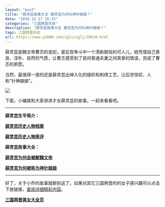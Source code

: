 ```yaml
---
layout: "post"
title: "薛灵芸故事大全 薛灵芸为何叫神针娘娘？"
date: "2018-12-17 16:15"
categories: "三国两晋历史"
description: "薛灵芸故事大全 薛灵芸为何叫神针娘娘？"
tags: 三国两晋历史
url: https://www.y5000.com/zgls/sglj/20630.html
---
```






薛灵芸是魏文帝曹丕的宠妃，是后宫争斗中一个清新脱俗的可人儿，她凭借自己善良、淳朴、自然的气质，让曹丕感受到了民间普通夫妻之间真挚的情谊，完成了曹丕的夙愿。

当然，最值得一提的还是薛灵芸出神入化的缝织和刺绣工艺，让后世惊叹，人称“针神娘娘”。

![](https://img.y5000.comhttps://www.y5000.com/uploads/allimg/170428/6-1F42Q00313931.jpg)

下面，小编就和大家讲讲才女薛灵芸的故事，一起来看看吧。

* * *

**薛灵芸生平简介：**

**[薛灵芸历史人物档案](https://www.y5000.com/zgls/20155.html)**

**[薛灵芸历史人物简评](https://www.y5000.com/zgls/sglj/20157.html)**

**薛灵芸故事大全：**

**[薛灵芸为何会被献魏文帝](https://www.y5000.com/zgls/sglj/20160.html)**

**[薛灵芸为何被称为神针娘娘](https://www.y5000.com/zgls/sglj/20161.html)**

* * *

好了，关于小乔的故事就聊到这了。如果对其它三国两晋的的女子感兴趣可以点击下放链接，[查阅详细精彩内容](https://www.y5000.com/zgls/sglj/19752.html)。

**[三国两晋美女大全页](https://www.y5000.com/zgls/sglj/19752.html)**
